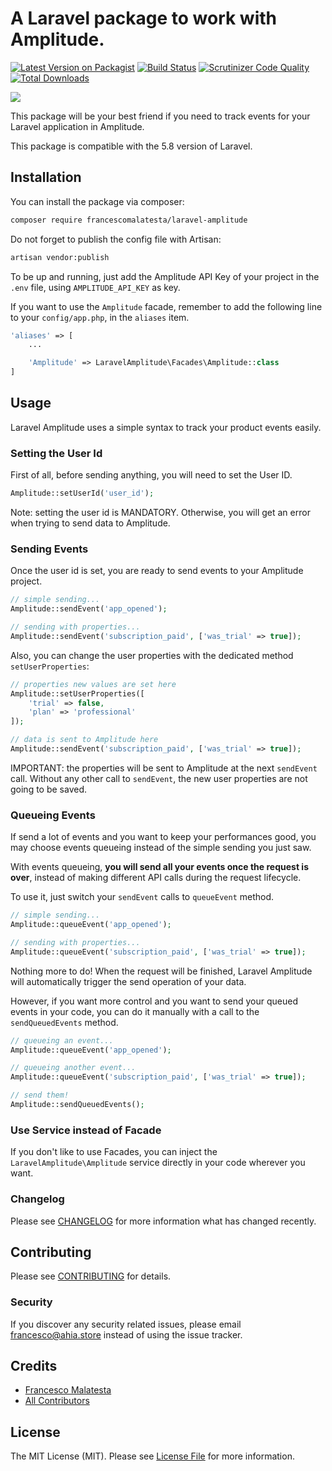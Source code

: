 # A Laravel package to work with Amplitude.

[![Latest Version on Packagist](https://img.shields.io/packagist/v/francescomalatesta/laravel-amplitude.svg?style=flat-square)](https://packagist.org/packages/francescomalatesta/laravel-amplitude)
[![Build Status](https://img.shields.io/travis/francescomalatesta/laravel-amplitude/master.svg?style=flat-square)](https://travis-ci.org/francescomalatesta/laravel-amplitude)
[![Scrutinizer Code Quality](https://scrutinizer-ci.com/g/francescomalatesta/laravel-amplitude/badges/quality-score.png?b=master)](https://scrutinizer-ci.com/g/francescomalatesta/laravel-amplitude/?branch=master)
[![Total Downloads](https://img.shields.io/packagist/dt/francescomalatesta/laravel-amplitude.svg?style=flat-square)](https://packagist.org/packages/francescomalatesta/laravel-amplitude)

![](laravel-amplitude.png)

This package will be your best friend if you need to track events for your Laravel application in Amplitude.

This package is compatible with the 5.8 version of Laravel.

## Installation

You can install the package via composer:

```bash
composer require francescomalatesta/laravel-amplitude
```

Do not forget to publish the config file with Artisan:

```bash
artisan vendor:publish
```

To be up and running, just add the Amplitude API Key of your project in the `.env` file, using `AMPLITUDE_API_KEY` as key.

If you want to use the `Amplitude` facade, remember to add the following line to your `config/app.php`, in the `aliases` item.

```php
'aliases' => [
    ...

    'Amplitude' => LaravelAmplitude\Facades\Amplitude::class
]
```

## Usage

Laravel Amplitude uses a simple syntax to track your product events easily.

### Setting the User Id

First of all, before sending anything, you will need to set the User ID.

```php
Amplitude::setUserId('user_id');
```

Note: setting the user id is MANDATORY. Otherwise, you will get an error when trying to send data to Amplitude.

### Sending Events

Once the user id is set, you are ready to send events to your Amplitude project.

```php
// simple sending...
Amplitude::sendEvent('app_opened');

// sending with properties...
Amplitude::sendEvent('subscription_paid', ['was_trial' => true]);
```

Also, you can change the user properties with the dedicated method `setUserProperties`:

```php
// properties new values are set here
Amplitude::setUserProperties([
    'trial' => false,
    'plan' => 'professional'
]);

// data is sent to Amplitude here
Amplitude::sendEvent('subscription_paid', ['was_trial' => true]);
```

IMPORTANT: the properties will be sent to Amplitude at the next `sendEvent` call. Without any other call to `sendEvent`, the new user properties are not going to be saved.

### Queueing Events

If send a lot of events and you want to keep your performances good, you may choose events queueing instead of the simple sending you just saw.

With events queueing, **you will send all your events once the request is over**, instead of making different API calls during the request lifecycle.

To use it, just switch your `sendEvent` calls to `queueEvent` method.

```php
// simple sending...
Amplitude::queueEvent('app_opened');

// sending with properties...
Amplitude::queueEvent('subscription_paid', ['was_trial' => true]);
```

Nothing more to do! When the request will be finished, Laravel Amplitude will automatically trigger the send operation of your data.

However, if you want more control and you want to send your queued events in your code, you can do it manually with a call to the `sendQueuedEvents` method.

```php
// queueing an event...
Amplitude::queueEvent('app_opened');

// queueing another event...
Amplitude::queueEvent('subscription_paid', ['was_trial' => true]);

// send them!
Amplitude::sendQueuedEvents();
```

### Use Service instead of Facade

If you don't like to use Facades, you can inject the `LaravelAmplitude\Amplitude` service directly in your code wherever you want.

### Changelog

Please see [CHANGELOG](CHANGELOG.md) for more information what has changed recently.

## Contributing

Please see [CONTRIBUTING](CONTRIBUTING.md) for details.

### Security

If you discover any security related issues, please email francesco@ahia.store instead of using the issue tracker.

## Credits

- [Francesco Malatesta](https://github.com/francescomalatesta)
- [All Contributors](../../contributors)

## License

The MIT License (MIT). Please see [License File](LICENSE.md) for more information.
